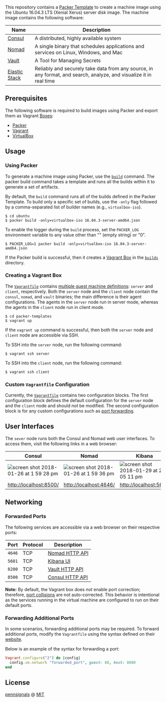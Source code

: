 This repository contains a [Packer Template](https://www.packer.io/docs/templates/index.html) to create a machine image using the Ubuntu 16.04.3 LTS (Xenial Xerus) server disk image. The machine image contains the following software:

| Name                                     | Description                                                                                                        |
|------------------------------------------|--------------------------------------------------------------------------------------------------------------------|
| [Consul](https://www.consul.io/)         | A distributed, highly available system                                                                             |
| [Nomad](https://www.nomadproject.io/)    | A single binary that schedules applications and services on Linux, Windows, and Mac                                |
| [Vault](https://www.vaultproject.io/)    | A Tool for Managing Secrets                                                                                        |
| [Elastic Stack](https://www.elastic.co/) | Reliably and securely take data from any source, in any format, and search, analyze, and visualize it in real time |

## Prerequisites

The following software is required to build images using Packer and export them as Vagrant [Boxes](https://www.vagrantup.com/docs/boxes.html):

- [Packer](https://www.packer.io/downloads.html)
- [Vagrant](https://www.vagrantup.com/downloads.html)
- [VirtualBox](https://www.virtualbox.org/wiki/Downloads)

## Usage

### Using Packer

To generate a machine image using Packer, use the [`build`](https://www.packer.io/docs/commands/build.html) command. The packer build command takes a template and runs all the builds within it to generate a set of artifacts.

By default, the `build` command runs all of the builds defined in the Packer Template. To build only a specific set of builds, use the `-only` flag followed by a comma-separated list of builder names (e.g., `virtualbox-iso`).

	$ cd ubuntu
	$ packer build -only=virtualbox-iso 16.04.3-server-amd64.json

To enable the logger during the `build` process, set the `PACKER_LOG` environment variable to any value other than "" (empty string) or "0".

	$ PACKER_LOG=1 packer build -only=virtualbox-iso 16.04.3-server-amd64.json

If the Packer build is successful, then it creates a [Vagrant Box](https://www.vagrantup.com/docs/boxes.html) in the [`builds`](builds) directory.

### Creating a Vagrant Box

The [`Vagrantfile`](Vagrantfile) contains [multiple guest machine definitions](https://www.vagrantup.com/docs/multi-machine/): `server` and `client`, respectively. Both the `server` node and the `client` node contain the `consul`, `nomad`, and `vault` binaries; the main difference is their agent configurations. The agents in the `server` node run in server mode, whereas the agents in the `client` node run in client mode.

	$ cd packer-templates
	$ vagrant up

If the `vagrant up` command is successful, then both the `server` node and `client` node are accessible via SSH.

To SSH into the `server` node, run the following command:

	$ vagrant ssh server

To SSH into the `client` node, run the following command:

	$ vagrant ssh client

### Custom `Vagrantfile` Configuration

Currently, the [`Vagrantfile`](Vagrantfile) contains two configuration blocks. The first configuration block defines the default configuration for the `server` node and the `client` node and should *not* be modified. The second configuration block is for any custom configurations such as [port forwarding](https://www.vagrantup.com/docs/networking/forwarded_ports.html).

## User Interfaces

The `sever` node runs both the Consul and Nomad web user interfaces. To access them, visit the following links in a web browser:

| Consul                                                                                                                                       | Nomad                                                                                                                                        | Kibana                                                                                                                                       |
|----------------------------------------------------------------------------------------------------------------------------------------------|----------------------------------------------------------------------------------------------------------------------------------------------|----------------------------------------------------------------------------------------------------------------------------------------------|
| ![screen shot 2018-01-26 at 1 59 28 pm](https://user-images.githubusercontent.com/2184329/35455767-2ae43ea2-02a1-11e8-966e-d335f8c6df10.png) | ![screen shot 2018-01-26 at 1 59 36 pm](https://user-images.githubusercontent.com/2184329/35455779-345fda18-02a1-11e8-84b8-9c73975dd534.png) | ![screen shot 2018-01-29 at 2 05 11 pm](https://user-images.githubusercontent.com/2184329/35528955-7d24c250-04fd-11e8-9a36-426c257a2321.png) |
| [http://localhost:8500/](http://localhost:8500/)                                                                                             | [http://localhost:4646/](http://localhost:4646/)                                                                                             | [http://localhost:5601](http://localhost:5601)                                                                                               |

## Networking

### Forwarded Ports

The following services are accessible via a web browser on their respective ports:

| Port   | Protocol | Description                                                                |
|--------|----------|----------------------------------------------------------------------------|
| `4646` | TCP      | [Nomad HTTP API](https://www.nomadproject.io/api/index.html)               |
| `5601` | TCP      | [Kibana UI](https://www.elastic.co/guide/en/kibana/current/dashboard.html) |
| `8200` | TCP      | [Vault HTTP API](https://www.vaultproject.io/api/index.html)               |
| `8500` | TCP      | [Consul HTTP API](https://www.consul.io/api/index.html)                    |

**Note:** By default, the Vagrant box does *not* enable port correction; therefore, [port collisions](https://www.vagrantup.com/docs/networking/forwarded_ports.html#port-collisions-and-correction) are not auto-corrected. This behavior is intentional as the services running in the virtual machine are configured to run on their default ports.

### Forwarding Additional Ports

In some scenarios, forwarding additional ports may be required. To forward additional ports, modify the `Vagrantfile` using the syntax defined on their [website](https://www.vagrantup.com/docs/networking/forwarded_ports.html#defining-a-forwarded-port).

Below is an example of the syntax for forwarding a port:

```ruby
Vagrant.configure("2") do |config|
  config.vm.network "forwarded_port", guest: 80, host: 8080
end
```

## License

[pennsignals](https://github.com/pennsignals) @ [MIT](https://github.com/pennsignals/packer-templates/blob/master/LICENSE)
